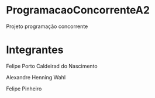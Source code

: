 # ProgramacaoConcorrenteA2
Projeto programação concorrente


# Integrantes

Felipe Porto Caldeirad do Nascimento

Alexandre Henning Wahl

Felipe Pinheiro
